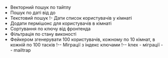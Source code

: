 - Векторний пошук по тайтлу
- Пошук по даті від до
- Текстовий пошук
!- Дати список користувачів у кімнаті
- Додати пермішонс для користувачів в кімнаті
- Сортування по ключу від фронтенда
- Фільтрація по стану виконості
- Фейкером згенерувати 100 користувачів, кожному по 10 кімнат, в кожній по 100 тасків
!-- Міграції з індекс ключами 
!-- knex - міграції
-- mailtrap